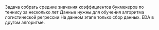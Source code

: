 Задача собрать средние значения коэффициентов букмекеров по теннису за несколько лет
Данные нужны для обучения алгоритма логистической регрессии
На данном этапе только сбор данных. EDA в другом алгоритме.
